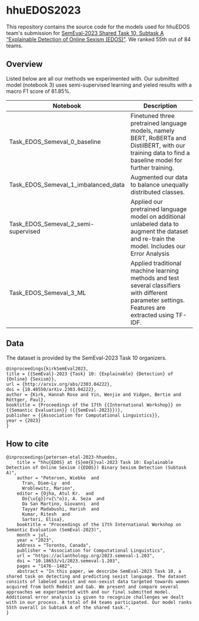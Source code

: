 # hhuEDOS2023

This repository contains the source code for the models used for hhuEDOS team's submission for <a href="https://codalab.lisn.upsaclay.fr/competitions/7124" target="_blank">SemEval-2023 Shared Task 10, Subtask A “Explainable Detection of Online Sexism (EDOS)"</a>. We ranked 55th out of 84 teams.



## Overview

Listed below are all our methods we experimented with. Our submitted model (notebook 3) uses semi-supervised learning and yieled results with a macro F1 score of 81.85%. 

| Notebook | Description |
| ------------- | ------------- |
| Task_EDOS_Semeval_0_baseline  | Finetuned three pretrained language models, namely BERT, RoBERTa and DistilBERT, with our training data to find a baseline model for further training. |
| Task_EDOS_Semeval_1_imbalanced_data | Augmented our data to balance unequally distributed classes.   |
| Task_EDOS_Semeval_2_semi-supervised | Applied our pretrained language model on additional unlabeled data to augment the dataset and re-train the model. Includes our Error Analysis|
| Task_EDOS_Semeval_3_ML | Applied traditional machine learning methods and test several classifiers with different parameter settings. Features are extracted using TF-IDF.|

## Data

The dataset is provided by the SemEval-2023 Task 10 organizers.

```
@inproceedings{kirkSemEval2023,
title = {{SemEval}-2023 {Task} 10: {Explainable} {Detection} of {Online} {Sexism}},
url = {http://arxiv.org/abs/2303.04222},
doi = {10.48550/arXiv.2303.04222},
author = {Kirk, Hannah Rose and Yin, Wenjie and Vidgen, Bertie and Röttger, Paul},
booktitle = {Proceedings of the 17th {{International Workshop}} on {{Semantic Evaluation}} ({{SemEval-2023}})},
publisher = {{Association for Computational Linguistics}},
year = {2023}
}
```

## How to cite

```
@inproceedings{petersen-etal-2023-hhuedos,
    title = "hhu{EDOS} at {S}em{E}val-2023 Task 10: Explainable Detection of Online Sexism ({EDOS}) Binary Sexism Detection (Subtask A)",
    author = "Petersen, Wiebke  and
      Tran, Diem-Ly  and
      Wroblewitz, Marion",
    editor = {Ojha, Atul Kr.  and
      Do{\u{g}}ru{\"o}z, A. Seza  and
      Da San Martino, Giovanni  and
      Tayyar Madabushi, Harish  and
      Kumar, Ritesh  and
      Sartori, Elisa},
    booktitle = "Proceedings of the 17th International Workshop on Semantic Evaluation (SemEval-2023)",
    month = jul,
    year = "2023",
    address = "Toronto, Canada",
    publisher = "Association for Computational Linguistics",
    url = "https://aclanthology.org/2023.semeval-1.203",
    doi = "10.18653/v1/2023.semeval-1.203",
    pages = "1476--1482",
    abstract = "In this paper, we describe SemEval-2023 Task 10, a shared task on detecting and predicting sexist language. The dataset consists of labeled sexist and non-sexist data targeted towards women acquired from both Reddit and Gab. We present and compare several approaches we experimented with and our final submitted model. Additional error analysis is given to recognize challenges we dealt with in our process. A total of 84 teams participated. Our model ranks 55th overall in Subtask A of the shared task.",
}
```
